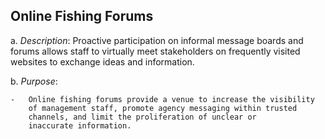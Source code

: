 ## Online Fishing Forums

a.  *Description*: Proactive participation on informal message boards
    and forums allows staff to virtually meet stakeholders on frequently
    visited websites to exchange ideas and information.

b.  *Purpose*:

    -   Online fishing forums provide a venue to increase the visibility
        of management staff, promote agency messaging within trusted
        channels, and limit the proliferation of unclear or
        inaccurate information.